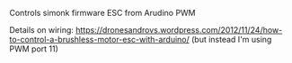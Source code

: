 Controls simonk firmware ESC from Arudino PWM

Details on wiring: https://dronesandrovs.wordpress.com/2012/11/24/how-to-control-a-brushless-motor-esc-with-arduino/
(but instead I'm using PWM port 11)